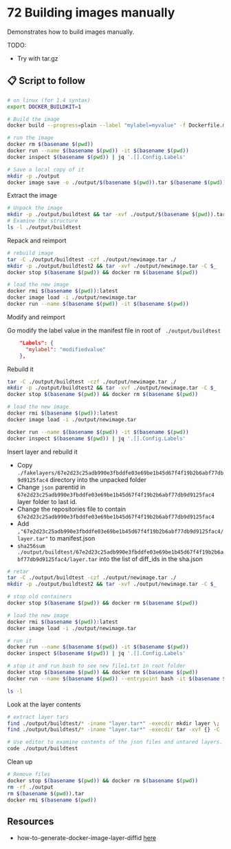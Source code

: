 # 72 Building images manually

Demonstrates how to build images manually.  

TODO:  

* Try with tar.gz  

## 📋 Script to follow

```sh
# on linux (for 1.4 syntax)
export DOCKER_BUILDKIT=1  

# Build the image
docker build --progress=plain --label "mylabel=myvalue" -f Dockerfile.modify -t $(basename $(pwd)) .

# run the image
docker rm $(basename $(pwd)) 
docker run --name $(basename $(pwd)) -it $(basename $(pwd))
docker inspect $(basename $(pwd)) | jq '.[].Config.Labels'

# Save a local copy of it
mkdir -p ./output
docker image save -o ./output/$(basename $(pwd)).tar $(basename $(pwd))
```

Extract the image  

```sh
# Unpack the image
mkdir -p ./output/buildtest && tar -xvf ./output/$(basename $(pwd)).tar -C $_
# Examine the structure
ls -l ./output/buildtest
```

Repack and reimport  

```sh
# rebuild image
tar -C ./output/buildtest -czf ./output/newimage.tar ./
mkdir -p ./output/buildtest2 && tar -xvf ./output/newimage.tar -C $_
docker stop $(basename $(pwd)) && docker rm $(basename $(pwd))

# load the new image
docker rmi $(basename $(pwd)):latest    
docker image load -i ./output/newimage.tar  
docker run --name $(basename $(pwd)) -it $(basename $(pwd))
```

Modify and reimport  

Go modify the label value in the manifest file in root of ` ./output/buildtest`  

```json
    "Labels": {
      "mylabel": "modifiedvalue"
    },
```

Rebuild it  

```sh
tar -C ./output/buildtest -czf ./output/newimage.tar ./
mkdir -p ./output/buildtest2 && tar -xvf ./output/newimage.tar -C $_
docker stop $(basename $(pwd)) && docker rm $(basename $(pwd))

# load the new image
docker rmi $(basename $(pwd)):latest    
docker image load -i ./output/newimage.tar  

docker run --name $(basename $(pwd)) -it $(basename $(pwd)) 
docker inspect $(basename $(pwd)) | jq '.[].Config.Labels'
```

Insert layer and rebuild it  

* Copy `./fakelayers/67e2d23c25adb990e3fbddfe03e69be1b45d67f4f19b2b6abf77db9d9125fac4` directory into the unpacked folder
* Change `json` parentid in `67e2d23c25adb990e3fbddfe03e69be1b45d67f4f19b2b6abf77db9d9125fac4` layer folder to last id.
* Change the repositories file to contain `67e2d23c25adb990e3fbddfe03e69be1b45d67f4f19b2b6abf77db9d9125fac4`
* Add `,"67e2d23c25adb990e3fbddfe03e69be1b45d67f4f19b2b6abf77db9d9125fac4/layer.tar"` to manifest.json
* ```sha256sum ./output/buildtest/67e2d23c25adb990e3fbddfe03e69be1b45d67f4f19b2b6abf77db9d9125fac4/layer.tar``` into the list of diff_ids in the sha.json

```sh
# retar 
tar -C ./output/buildtest -czf ./output/newimage.tar ./
mkdir -p ./output/buildtest2 && tar -xvf ./output/newimage.tar -C $_

# stop old containers
docker stop $(basename $(pwd)) && docker rm $(basename $(pwd))

# load the new image
docker rmi $(basename $(pwd)):latest    
docker image load -i ./output/newimage.tar  

# run it
docker run --name $(basename $(pwd)) -it $(basename $(pwd)) 
docker inspect $(basename $(pwd)) | jq '.[].Config.Labels'

# stop it and run bash to see new file1.txt in root folder
docker stop $(basename $(pwd)) && docker rm $(basename $(pwd))
docker run --name $(basename $(pwd)) --entrypoint bash -it $(basename $(pwd))

ls -l
```

Look at the layer contents  

```sh
# extract layer tars
find ./output/buildtest/* -iname "layer.tar*" -execdir mkdir layer \;                         
find ./output/buildtest/* -iname "layer.tar*" -execdir tar -xvf {} -C ./layer \;    

# Use editor to examine contents of the json files and untared layers.
code ./output/buildtest
```

Clean up  

```sh
# Remove files
docker stop $(basename $(pwd)) && docker rm $(basename $(pwd))
rm -rf ./output
rm $(basename $(pwd)).tar
docker rmi $(basename $(pwd))
```

## Resources

* how-to-generate-docker-image-layer-diffid [here](https://stackoverflow.com/questions/47249028/how-to-generate-docker-image-layer-diffid)
